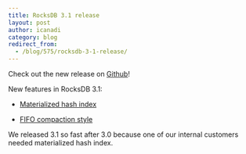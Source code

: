 ```yaml
---
title: RocksDB 3.1 release
layout: post
author: icanadi
category: blog
redirect_from:
  - /blog/575/rocksdb-3-1-release/
---
```


Check out the new release on [Github](https://github.com/facebook/rocksdb/releases/tag/rocksdb-3.1)!

New features in RocksDB 3.1:




  * [Materialized hash index](https://github.com/facebook/rocksdb/commit/0b3d03d026a7248e438341264b4c6df339edc1d7)


  * [FIFO compaction style](https://github.com/facebook/rocksdb/wiki/FIFO-compaction-style)



We released 3.1 so fast after 3.0 because one of our internal customers needed materialized hash index.

